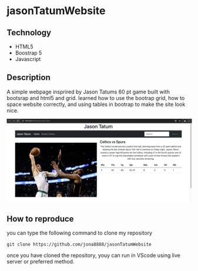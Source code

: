 # jasonTatumWebsite

## Technology 
<ul>
<li>HTML5</li>
<li>Boostrap 5</li>
<li>Javascript</>
  </ul>


## Description

A simple webpage insprired by Jason Tatums 60 pt game built with bootsrap and html5 and grid. learned how to use the bootrap grid, 
how to space website correctly, and using tables in bootrap to make the site look nice.

<img src="Tatum-site.png">

## How to reproduce

you can type the following command to clone my repository

```
git clone https://github.com/jona8888/jasonTatumWebsite
```

once you have cloned the repository, youy can run in VScode using live server or preferred method.

